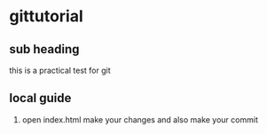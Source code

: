 # gittutorial
## sub heading
this is a practical test for git


## local guide 

1. open index.html make your changes and also make your commit
